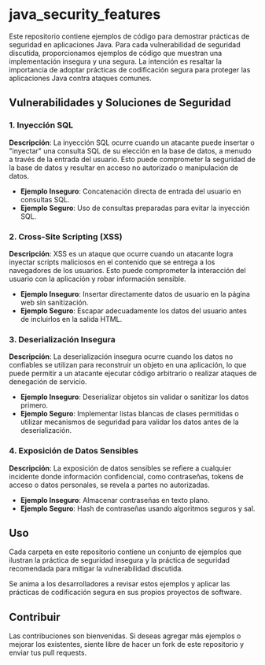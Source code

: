 # java_security_features


Este repositorio contiene ejemplos de código para demostrar prácticas de seguridad en aplicaciones Java. Para cada vulnerabilidad de seguridad discutida, proporcionamos ejemplos de código que muestran una implementación insegura y una segura. La intención es resaltar la importancia de adoptar prácticas de codificación segura para proteger las aplicaciones Java contra ataques comunes.

## Vulnerabilidades y Soluciones de Seguridad

### 1. Inyección SQL

**Descripción**: La inyección SQL ocurre cuando un atacante puede insertar o "inyectar" una consulta SQL de su elección en la base de datos, a menudo a través de la entrada del usuario. Esto puede comprometer la seguridad de la base de datos y resultar en acceso no autorizado o manipulación de datos.

- **Ejemplo Inseguro**: Concatenación directa de entrada del usuario en consultas SQL.
- **Ejemplo Seguro**: Uso de consultas preparadas para evitar la inyección SQL.

### 2. Cross-Site Scripting (XSS)

**Descripción**: XSS es un ataque que ocurre cuando un atacante logra inyectar scripts maliciosos en el contenido que se entrega a los navegadores de los usuarios. Esto puede comprometer la interacción del usuario con la aplicación y robar información sensible.

- **Ejemplo Inseguro**: Insertar directamente datos de usuario en la página web sin sanitización.
- **Ejemplo Seguro**: Escapar adecuadamente los datos del usuario antes de incluirlos en la salida HTML.

### 3. Deserialización Insegura

**Descripción**: La deserialización insegura ocurre cuando los datos no confiables se utilizan para reconstruir un objeto en una aplicación, lo que puede permitir a un atacante ejecutar código arbitrario o realizar ataques de denegación de servicio.

- **Ejemplo Inseguro**: Deserializar objetos sin validar o sanitizar los datos primero.
- **Ejemplo Seguro**: Implementar listas blancas de clases permitidas o utilizar mecanismos de seguridad para validar los datos antes de la deserialización.

### 4. Exposición de Datos Sensibles

**Descripción**: La exposición de datos sensibles se refiere a cualquier incidente donde información confidencial, como contraseñas, tokens de acceso o datos personales, se revela a partes no autorizadas.

- **Ejemplo Inseguro**: Almacenar contraseñas en texto plano.
- **Ejemplo Seguro**: Hash de contraseñas usando algoritmos seguros y sal.


## Uso

Cada carpeta en este repositorio contiene un conjunto de ejemplos que ilustran la práctica de seguridad insegura y la práctica de seguridad recomendada para mitigar la vulnerabilidad discutida.

Se anima a los desarrolladores a revisar estos ejemplos y aplicar las prácticas de codificación segura en sus propios proyectos de software.

## Contribuir

Las contribuciones son bienvenidas. Si deseas agregar más ejemplos o mejorar los existentes, siente libre de hacer un fork de este repositorio y enviar tus pull requests.


